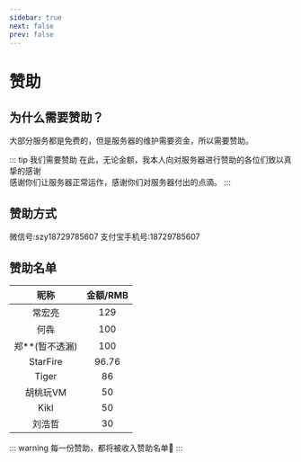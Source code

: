 ```yaml
---
sidebar: true
next: false
prev: false
---
```


# 赞助
## 为什么需要赞助？
大部分服务都是免费的，但是服务器的维护需要资金，所以需要赞助。

::: tip 我们需要赞助
在此，无论金额，我本人向对服务器进行赞助的各位们致以真挚的感谢  
感谢你们让服务器正常运作，感谢你们对服务器付出的点滴。
:::

## 赞助方式
微信号:szy18729785607  支付宝手机号:18729785607

## 赞助名单

| 昵称 | 金额/RMB |
| :-----: | :------: |
|  常宏亮   |   129   |
|  何犇  |   100   |
|  郑**(暂不透漏)  |   100   |
|  StarFire  | 96.76 |
|   Tiger    |  86   |
|   胡桃玩VM    |  50   |
|   Kikl    |  50   |
|  刘浩哲   |   30    |

::: warning 每一份赞助，都将被收入赞助名单🧡
:::
